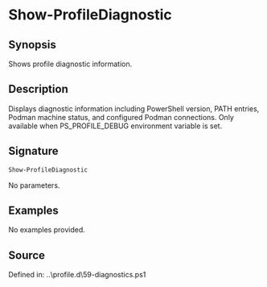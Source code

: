 # Show-ProfileDiagnostic

## Synopsis

Shows profile diagnostic information.

## Description

Displays diagnostic information including PowerShell version, PATH entries,
            Podman machine status, and configured Podman connections. Only available
            when PS_PROFILE_DEBUG environment variable is set.

## Signature

```powershell
Show-ProfileDiagnostic
```

No parameters.

## Examples

No examples provided.

## Source

Defined in: ..\profile.d\59-diagnostics.ps1
